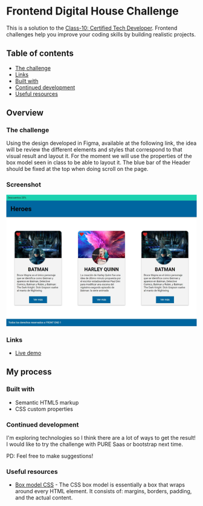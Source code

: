 # Frontend Digital House Challenge

This is a solution to the [Class-10: Certified Tech Developer](https://www.figma.com/file/NzdP5AErhP4nblWjy9NIX5/CLASE-10). Frontend challenges help you improve your coding skills by building realistic projects. 

## Table of contents

  - [The challenge](#the-challenge)
  - [Links](#links)
  - [Built with](#built-with)
  - [Continued development](#continued-development)
  - [Useful resources](#useful-resources)


## Overview

### The challenge

Using the design developed in Figma, available at the following link, the idea will be review the different elements and styles that correspond to that visual result and layout it.
For the moment we will use the properties of the box model seen in class to be able to layout it. 
The blue bar of the Header should be fixed at the top when doing
scroll on the page.

### Screenshot

![](img/screenshot-superHero.png)

### Links

- [Live demo](https://github.com/jeraldinnemg/frontend-superhero.git)

## My process

### Built with

- Semantic HTML5 markup
- CSS custom properties

### Continued development

I'm exploring technologies so I think there are a lot of ways to get the result! I would like to try the challenge with PURE Saas or bootstrap next time.

PD: Feel free to make suggestions!

### Useful resources

- [Box model CSS](https://www.w3schools.com/css/css_boxmodel.asp) - The CSS box model is essentially a box that wraps around every HTML element. It consists of: margins, borders, padding, and the actual content.

### 

